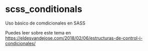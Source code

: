 # scss_conditionals
Uso básico de comdicionales en SASS

Puedes leer sobre este tema en https://eldesvandejose.com/2018/02/06/estructuras-de-control-i-condicionales/

